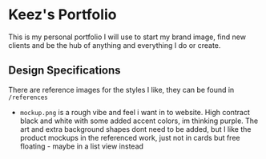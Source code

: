 # Keez's Portfolio

This is my personal portfolio I will use to start my brand image, find new clients and be the hub of anything and everything I do or create.

## Design Specifications

There are reference images for the styles I like, they can be found in `/references`

- `mockup.png` is a rough vibe and feel i want in to website. High contract black and white with some added accent colors, im thinking purple. The art and extra background shapes dont need to be added, but I like the product mockups in the referenced work, just not in cards but free floating - maybe in a list view instead
